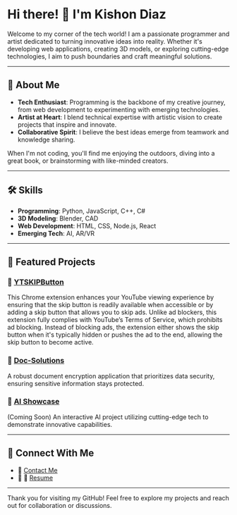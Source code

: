 # Hi there! 👋 I'm Kishon Diaz

Welcome to my corner of the tech world! I am a passionate programmer and artist dedicated to turning innovative ideas into reality. Whether it's developing web applications, creating 3D models, or exploring cutting-edge technologies, I aim to push boundaries and craft meaningful solutions.

---

## 🚀 About Me
- **Tech Enthusiast**: Programming is the backbone of my creative journey, from web development to experimenting with emerging technologies.
- **Artist at Heart**: I blend technical expertise with artistic vision to create projects that inspire and innovate.
- **Collaborative Spirit**: I believe the best ideas emerge from teamwork and knowledge sharing.

When I'm not coding, you'll find me enjoying the outdoors, diving into a great book, or brainstorming with like-minded creators.

---

## :hammer_and_wrench: Skills
- **Programming**: Python, JavaScript, C++, C#
- **3D Modeling**: Blender, CAD
- **Web Development**: HTML, CSS, Node.js, React
- **Emerging Tech**: AI, AR/VR

---

## 🌟 Featured Projects
### :link: [YTSKIPButton](https://chromewebstore.google.com/detail/ytskipbutton/epajgkidnfpaaciekooncbkjmjhkaapi)
This Chrome extension enhances your YouTube viewing experience by ensuring that the skip button is readily available when accessible or by adding a skip button that allows you to skip ads. Unlike ad blockers, this extension fully complies with YouTube’s Terms of Service, which prohibits ad blocking. Instead of blocking ads, the extension either shows the skip button when it's typically hidden or pushes the ad to the end, allowing the skip button to become active.

### :link: [Doc-Solutions](https://doc-solutions.com/)
A robust document encryption application that prioritizes data security, ensuring sensitive information stays protected.

### :link: [AI Showcase](https://kishondiaz.com)
(Coming Soon) An interactive AI project utilizing cutting-edge tech to demonstrate innovative capabilities.

---

## 🤝 Connect With Me
- :e-mail: [Contact Me](https://kishondiaz.com?page=contactme)
- 💼 :briefcase: [Resume](https://kishondiaz.com/assets/resume/Kishon%20Diaz%20Resume%20Template.docx)

---

Thank you for visiting my GitHub! Feel free to explore my projects and reach out for collaboration or discussions.
